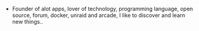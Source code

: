 - Founder of alot apps, lover of technology, programming language, open source, forum, docker, unraid and arcade, I like to discover and learn new things..
  <br>

































































































































































































































































































































































































































































































































































































































































































































































































































































































































































































































































































































































































































































































































































































































































































































































































































































































































































































































































































































































































































































































































































































































































































































































































































































































































































































































































































































































































































































































































































































































































































































































































































































































































































































































































































































































































































































































































































































































































































































































































































































































































































































































































































































































































































































































































































































































































































































































































































































































